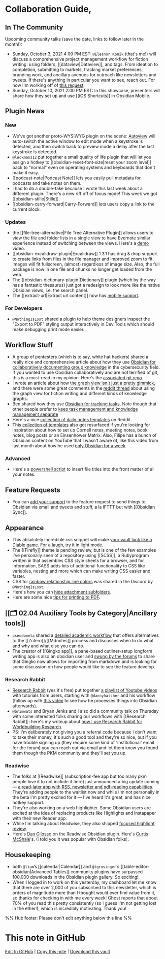 # Collaboration Guide,

## In The Community

Upcoming community talks (save the date, links to follow later in the month!):

- Sunday, October 3, 2021 4:00 PM EST: `@Eleanor Konik` (that's me!) will discuss a comprehensive project management workflow for fiction writing: using folders, [[dataview|Dataview]], and tags. From ideation to completion, submitting to markets, tracking market preferences, branding work, and ancillary avenues for outreach like newsletters and tweets. If there's anything in particular you want to see, reach out. For now I'm working off of [this request](https://forum.obsidian.md/t/obsidian-talks-voting-post-which-talks-do-you-want-to-hear/15705/15).
- Sunday, October 10, 2021 2:00 PM EST: In this showcase, presenters will share how they set up and use [[iOS Shortcuts]] in Obsidian Mobile.

## Plugin News

### New

- We've got another proto-WYSIWYG plugin on the scene: [Autoview](https://github.com/mmhobi7/obsidian-autoview) will auto-switch the active window to edit mode when a keystroke is detected, and then switch back to preview mode a delay after the last keystroke is detected.
- `@luckman212` put together a small quality of life plugin that will let you assign a hotkey to [[obsidian-reset-font-size|reset your zoom level]] back to "normal" even on operating systems and keyboards that don't make it easy.
- [[podcast-note|Podcast Note]] lets you easily pull metadata for podcasts and take notes on them.
- I had to do a double-take because I wrote this last week about a different plugin: There's a new riff off of focus mode! This week we got [[obsidian-stille|Stille]].
- [[obsidian-carry-forward|Carry-Forward]] lets users copy a link to the current block.

### Updates

- the [[file-tree-alternative|File Tree Alternative Plugin]] allows users to view the file and folder lists in a single view to have Evernote similar experience instead of switching between the views. Here's a [demo](https://www.youtube.com/watch?v=fbz8IZtXuUE) video.
- [[obsidian-excalidraw-plugin|Excalidraw]] 1.3.1 has drag & drop support to create links from files in the file manager and improved zoom to fit. Images will fit fullscreen, (almost) regardless of image size. Also, the full package is now in one file and chunks no longer get loaded from the web.
- The [[obsidian-dictionary-plugin|Dictionary]] plugin (which by the way has a fantastic thesaurus) just got a redesign to look more like the native Obsidian views, i.e. the search panel.
- The [[extract-url|Extract url content]] now has [mobile support](https://forum.obsidian.md/t/extract-url-plugin-mobile-support/23664).

### For Developers

- `@NothingIsLost` shared a plugin to help theme designers inspect the "Export to PDF" styling output interactively in Dev Tools which should make debugging print mode easier.

## Workflow Stuff

- A group of pentesters (which is to say, white hat hackers) shared a really nice and comprehensive article about how they use [Obsidian for collaboratively documenting group knowledge](https://www.trustedsec.com/blog/obsidian-taming-a-collective-consciousness/) in the cybersecurity field. If you wanted to use Obsidian collaboratively and are not terrified of git, this is a must-read in my opinion. Here's the [associated git repo](https://github.com/trustedsec/Obsidian-Vault-Structure).
- I wrote an article about how [the graph view isn't just a pretty gimmick](https://eleanorkonik.com/its-not-just-a-pretty-gimmick-in-defense-of-obsidians-graph-view/), and there were some great comments in the [reddit thread](https://www.reddit.com/r/ObsidianMD/comments/plc4ny/its_not_just_a_pretty_gimmick_in_defense_of/) about using the graph view for fiction writing and different kinds of knowledge graphs.
- Ben shared how they use [Obsidian for tracking tasks](https://medium.com/geekculture/how-i-track-my-tasks-in-obsidian-47fd7ad80364). Note though that other people prefer to [keep task management and knowledge management separate](https://publish.obsidian.md/leah/40+Digital+Garden/Simplicity%2C+strategic)
- Here's a nice [collection of daily notes templates](https://www.reddit.com/r/ObsidianMD/comments/pjp8d1/daily_note_templates_please_share/) on Reddit.
- This [collection of templates](https://filipedonadio.com/6-useful-templates-for-obsidian/) also got resurfaced if you're looking for inspiration about how to set up Cornell notes, meeting notes, book notes, blog posts or an Einsenhower Matrix. Also, Filipe has a bunch of Obsidian content on YouTube that I wasn't aware of, like this video from last month about how he used [only Obsidian for a week](https://www.youtube.com/watch?v=1UCAlCAvXhk).

### Advanced

- Here's a [powershell script](https://forum.obsidian.md/t/insert-title-into-front-matter-powershell-script/23966) to insert file titles into the front matter of all your notes.

## Feature Requests

- You can [add your support](https://forum.obsidian.md/t/obsidian-send/23899) to the feature request to send things to Obsidian via email and tweets and stuff, a la IFTTT but with [[Obsidian Sync]].

## Appearance

- This absolutely incredible css snippet will make [your vault look like a Diablo game](http://discordapp.com/channels/686053708261228577/700466324840775831/885715893919825990). For a laugh, try it in light mode.
- The [[Firefly]] theme is pending review, but is one of the few examples I've personally seen of a repository using [[SCSS]], a Rubyprogram written in that assembles CSS style sheets for a browser, and for information, SASS adds lots of additional functionality to CSS like variables, nesting and more which can make writing CSS easier and faster.
- CSS for [rainbow relationship line colors](https://discord.com/channels/686053708261228577/702656734631821413/884586663064535141) was shared in the Discord by `@NothingIsLost`.
- Here's how you can [hide attachment subfolders](https://forum.obsidian.md/t/hiding-attachments-folders/23929).
- Here are some nice [tips for printing to PDF](https://www.reddit.com/r/ObsidianMD/comments/pl29cs/better_pdf_printing/).

## [[🗂️ 02.04 Auxiliary Tools by Category|Ancillary tools]]

- `pseudometa` shared a [detailed academic workflow](https://chris-grieser.de/Comprehensive-Academic-Workflow-from-Reading-to-Writing-in-Markdown) that offers alternatives to the [[Zotero]]/[[Mdnotes]] process and discusses when to do what and why and what else you can do.
- The creator of [[Gingko app]], a pane-based outliner-setup longform writing app is also an obsidian user and [swung by the forums](https://forum.obsidian.md/t/writing-in-tree-structure-the-solution-to-long-form-writing-gingko/20727/24?u=eleanorkonik) to share that Gingko now allows for importing from markdown and is looking for some discussion on how people would like to see the feature develop.

### Research Rabbit

- [Research Rabbit](https://www.researchrabbit.ai/) (yes it's free) put together [a playlist of Youtube videos](https://www.youtube.com/watch?v=wHBql2JncyU&list=PLLrc8QKmOs9btNMYi8zsNRKlGuIZgPTZK) with tutorials from users, starting with `@dannyhatcher` and his workflow (follow up with [this video](https://www.youtube.com/watch?v=AQdKBhCaCcI) to see how he processes things into Obsidian afterwards).
- `@brimwats` and Bryan Jenks and I also did a community talk on Thursday with some interested folks sharing our workflows with [[Research Rabbit]]: here's my writeup about [how I use Research Rabbit for Worldbuilding Research](https://eleanorkonik.com/using-research-rabbit-for-worldbuilding-research/).
- PS: I'm deliberately not giving you a referral code because I don't want to take their money, it's such a good tool and they're so nice, but if you have trouble signing up (they require some kind of 'institutional' email for the forum) you can reach out via email and let them know you found them though the PKM community and they'll set you up.

### Readwise

- The folks at [[Readwise]] (subscription-fee app but too many pkm people love it to not include it here) just announced a big update coming — [a read-later app with RSS, newsletter and pdf-reading capabilities](https://readwise.io/read). They're adding people to the waitlist now and while I'm not personally in the beta I'm pretty excited for it — I've heard it's great, and has nice hotkey support.
- They're also working on a web highlighter. Some Obsidian users are excited at the idea of replacing products like Highlights and Instapaper with their new Reader app.
- While I'm talking about Readwise, they also shipped [focused highlight review](https://twitter.com/hstagner/status/1435593578194120706?s=21).
- Here's [Dan Ollosso](https://www.youtube.com/watch?v=XnG9beuXmJw) on the Readwise Obsidian plugin. Here's [Curtis McShale](https://youtu.be/tUfTaEhqZU8)'s. (I told you it was popular with Obsidian folks).

## Housekeeping

- both `@liam`’s [[calendar|Calendar]] and `@tgrosinger`’s [[table-editor-obsidian|Advanced Tables]] community plugins have surpassed 100,000 downloads in the Obsidian plugin gallery. So exciting!
- When I logged in to work on this yesterday, my dashboard let me know that there are over 2,000 of you subscribed to this newsletter, which is orders of magnitude more than I thought would ever find value from it, so thanks for checking in with me every week! Ghost reports that about 70% of you read this pretty consistently (so I guess I'm not getting lost in the ether!), which is incredibly motivating. Thank you!

%% Hub footer: Please don't edit anything below this line %%

# This note in GitHub

<span class="git-footer">[Edit In GitHub](https://github.dev/obsidian-community/obsidian-hub/blob/main/01%20-%20Community/Obsidian%20Roundup/2021.09.11.md "git-hub-edit-note") | [Copy this note](https://raw.githubusercontent.com/obsidian-community/obsidian-hub/main/01%20-%20Community/Obsidian%20Roundup/2021.09.11.md "git-hub-copy-note") | [Download this vault](https://github.com/obsidian-community/obsidian-hub/archive/refs/heads/main.zip "git-hub-download-vault") </span>